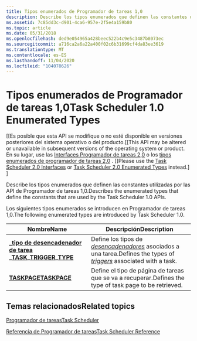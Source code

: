 ```yaml
---
title: Tipos enumerados de Programador de tareas 1,0
description: Describe los tipos enumerados que definen las constantes utilizadas por las API de Programador de tareas 1,0.
ms.assetid: 7c85dd3c-d901-4ca6-957e-2f5e4a159b80
ms.topic: article
ms.date: 05/31/2018
ms.openlocfilehash: ded9e054965a428beec522b4c9e5c3487b8073ec
ms.sourcegitcommit: a716ca2a6a22a400f02c6b31699cf4da83ee3619
ms.translationtype: MT
ms.contentlocale: es-ES
ms.lasthandoff: 11/04/2020
ms.locfileid: "104078626"
---
```

# <a name="task-scheduler-10-enumerated-types"></a><span data-ttu-id="b72bd-103">Tipos enumerados de Programador de tareas 1,0</span><span class="sxs-lookup"><span data-stu-id="b72bd-103">Task Scheduler 1.0 Enumerated Types</span></span>

<span data-ttu-id="b72bd-104">\[\[Es posible que esta API se modifique o no esté disponible en versiones posteriores del sistema operativo o del producto.</span><span class="sxs-lookup"><span data-stu-id="b72bd-104">\[\[This API may be altered or unavailable in subsequent versions of the operating system or product.</span></span> <span data-ttu-id="b72bd-105">En su lugar, use las [Interfaces Programador de tareas 2,0](task-scheduler-2-0-interfaces.md) o los [tipos enumerados de programador de tareas 2,0](task-scheduler-2-0-enumerated-types.md) . \]\]</span><span class="sxs-lookup"><span data-stu-id="b72bd-105">Please use the [Task Scheduler 2.0 Interfaces](task-scheduler-2-0-interfaces.md) or [Task Scheduler 2.0 Enumerated Types](task-scheduler-2-0-enumerated-types.md) instead.\] \]</span></span>

<span data-ttu-id="b72bd-106">Describe los tipos enumerados que definen las constantes utilizadas por las API de Programador de tareas 1,0.</span><span class="sxs-lookup"><span data-stu-id="b72bd-106">Describes the enumerated types that define the constants that are used by the Task Scheduler 1.0 APIs.</span></span>


<span data-ttu-id="b72bd-107">Los siguientes tipos enumerados se introducen en Programador de tareas 1,0.</span><span class="sxs-lookup"><span data-stu-id="b72bd-107">The following enumerated types are introduced by Task Scheduler 1.0.</span></span>



| <span data-ttu-id="b72bd-108">Nombre</span><span class="sxs-lookup"><span data-stu-id="b72bd-108">Name</span></span>                                             | <span data-ttu-id="b72bd-109">Descripción</span><span class="sxs-lookup"><span data-stu-id="b72bd-109">Description</span></span>                                                                        |
|--------------------------------------------------|------------------------------------------------------------------------------------|
| [<span data-ttu-id="b72bd-110">**\_tipo de desencadenador de tarea \_**</span><span class="sxs-lookup"><span data-stu-id="b72bd-110">**TASK\_TRIGGER\_TYPE**</span></span>](/windows/desktop/api/Mstask/ne-mstask-task_trigger_type) | <span data-ttu-id="b72bd-111">Define los tipos de [*desencadenadores*](t.md) asociados a una tarea.</span><span class="sxs-lookup"><span data-stu-id="b72bd-111">Defines the types of [*triggers*](t.md) associated with a task.</span></span> |
| [<span data-ttu-id="b72bd-112">**TASKPAGE**</span><span class="sxs-lookup"><span data-stu-id="b72bd-112">**TASKPAGE**</span></span>](/windows/desktop/api/Mstask/ne-mstask-taskpage)                     | <span data-ttu-id="b72bd-113">Define el tipo de página de tareas que se va a recuperar.</span><span class="sxs-lookup"><span data-stu-id="b72bd-113">Defines the type of task page to be retrieved.</span></span>                                     |



 

## <a name="related-topics"></a><span data-ttu-id="b72bd-114">Temas relacionados</span><span class="sxs-lookup"><span data-stu-id="b72bd-114">Related topics</span></span>

<dl> <dt>

[<span data-ttu-id="b72bd-115">Programador de tareas</span><span class="sxs-lookup"><span data-stu-id="b72bd-115">Task Scheduler</span></span>](task-scheduler-start-page.md)
</dt> <dt>

[<span data-ttu-id="b72bd-116">Referencia de Programador de tareas</span><span class="sxs-lookup"><span data-stu-id="b72bd-116">Task Scheduler Reference</span></span>](task-scheduler-reference.md)
</dt> </dl>

 

 




